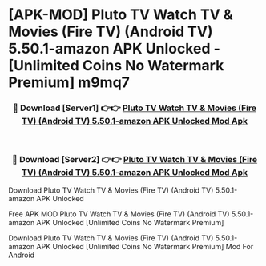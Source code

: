 # [APK-MOD] Pluto TV  Watch TV & Movies (Fire TV) (Android TV) 5.50.1-amazon APK Unlocked - [Unlimited Coins No Watermark Premium] m9mq7



<div align="center">
<h3>🔴 Download [Server1] 👉👉 <a href="https://momento.my/?title=Pluto_TV__Watch_TV_&_Movies_(Fire_TV)_(Android_TV)_5.50.1-amazon_APK_Unlocked">Pluto TV  Watch TV & Movies (Fire TV) (Android TV) 5.50.1-amazon APK Unlocked Mod Apk</a></h3><br>

<h3>🔴 Download [Server2] 👉👉 <a href="https://momento.my/?title=Pluto_TV__Watch_TV_&_Movies_(Fire_TV)_(Android_TV)_5.50.1-amazon_APK_Unlocked">Pluto TV  Watch TV & Movies (Fire TV) (Android TV) 5.50.1-amazon APK Unlocked Mod Apk</a></h3>
</div>



Download Pluto TV  Watch TV & Movies (Fire TV) (Android TV) 5.50.1-amazon APK Unlocked 

Free APK MOD Pluto TV  Watch TV & Movies (Fire TV) (Android TV) 5.50.1-amazon APK Unlocked [Unlimited Coins No Watermark Premium]

Download Pluto TV  Watch TV & Movies (Fire TV) (Android TV) 5.50.1-amazon APK Unlocked [Unlimited Coins No Watermark Premium] Mod For Android
